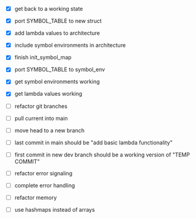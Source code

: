 * [x] get back to a working state
* [x] port SYMBOL_TABLE to new struct
* [x] add lambda values to architecture
* [x] include symbol environments in architecture
 * [x] finish init_symbol_map
 * [x] port SYMBOL_TABLE to symbol_env
* [x] get symbol environments working
* [x] get lambda values working
* [ ] refactor git branches
 * [ ] pull current into main
 * [ ] move head to a new branch
 * [ ] last commit in main should be "add basic lambda functionality"
 * [ ] first commit in new dev branch should be a working version of "TEMP COMMIT"
* [ ] refactor error signaling
 * [ ] complete error handling
* [ ] refactor memory
* [ ] use hashmaps instead of arrays

